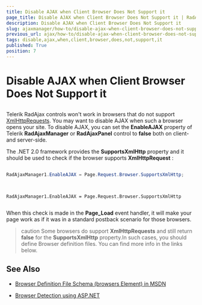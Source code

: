 ```yaml
---
title: Disable AJAX when Client Browser Does Not Support it
page_title: Disable AJAX when Client Browser Does Not Support it | RadAjax for ASP.NET AJAX Documentation
description: Disable AJAX when Client Browser Does Not Support it
slug: ajaxmanager/how-to/disable-ajax-when-client-browser-does-not-support-it
previous_url: ajax/how-to/disable-ajax-when-client-browser-does-not-support-it
tags: disable,ajax,when,client,browser,does,not,support,it
published: True
position: 7
---
```


# Disable AJAX when Client Browser Does Not Support it



## 

Telerik RadAjax controls won't work in browsers that do not support [XmlHttpRequests](https://en.wikipedia.org/wiki/XMLHttpRequest). You may want to disable AJAX when such a browser opens your site. To disable AJAX, you can set the **EnableAJAX** property of Telerik **RadAjaxManager** or **RadAjaxPanel** control to **false** both on client- and server-side.

The .NET 2.0 framework provides the **SupportsXmlHttp** property and it should be used to check if the browser supports **XmlHttpRequest** :



````C#
	
RadAjaxManager1.EnableAJAX = Page.Request.Browser.SupportsXmlHttp;
	
````
````VB
	
RadAjaxManager1.EnableAJAX = Page.Request.Browser.SupportsXmlHttp
	
````


When this check is made in the **Page_Load** event handler, it will make your page work as if it was in a standard postback scenario for those browsers.

>caution Some browsers do support **XmlHttpRequests** and still return **false** for the **SupportsXmlHttp** property.In such cases, you should define Browser definition files. You can find more info in the links below.
>


## See Also

 * [Browser Definition File Schema (browsers Element) in MSDN](https://msdn.microsoft.com/en-us/library/ms228122%28v=vs.100%29.aspx)

 * [Browser Detection using ASP.NET](https://www.codeproject.com/aspnet/browsercaps.asp)
